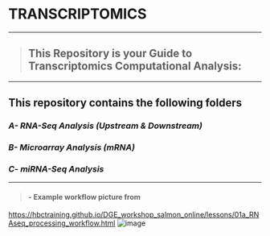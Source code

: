 # TRANSCRIPTOMICS
***
>## This Repository is your Guide to Transcriptomics Computational Analysis:
***
## This repository contains the following folders  
### ***A- RNA-Seq Analysis (Upstream & Downstream)***
### ***B- Microarray Analysis (mRNA)***
### ***C- miRNA-Seq Analysis***

***
>#### - Example workflow picture from
https://hbctraining.github.io/DGE_workshop_salmon_online/lessons/01a_RNAseq_processing_workflow.html
![image](https://github.com/user-attachments/assets/e4d68215-273f-4ba9-bc1e-96056f04bd4a)
